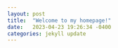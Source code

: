 ```yaml
---
layout: post
title:  "Welcome to my homepage!"
date:   2023-04-23 19:26:34 -0400
categories: jekyll update
---
```

